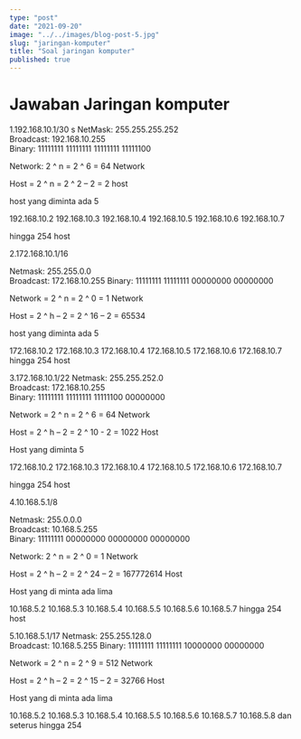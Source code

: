 ```yaml
---
type: "post"
date: "2021-09-20"
image: "../../images/blog-post-5.jpg"
slug: "jaringan-komputer"
title: "Soal jaringan komputer"
published: true
---
```


# Jawaban Jaringan komputer

1.192.168.10.1/30
s
NetMask: 255.255.255.252 <br />
Broadcast: 192.168.10.255 <br />
Binary: 11111111 11111111 11111111 11111100

Network: 2 ^ n
= 2 ^ 6
= 64 Network

Host = 2 ^ n
= 2 ^ 2 – 2
= 2 host

host yang diminta ada 5

192.168.10.2
192.168.10.3
192.168.10.4
192.168.10.5
192.168.10.6
192.168.10.7

hingga 254 host

2.172.168.10.1/16

Netmask: 255.255.0.0 <br />
Broadcast: 172.168.10.255
Binary: 11111111 11111111 00000000 00000000

Network = 2 ^ n
= 2 ^ 0
= 1 Network

Host = 2 ^ h – 2
= 2 ^ 16 – 2
= 65534

host yang diminta ada 5

172.168.10.2
172.168.10.3
172.168.10.4
172.168.10.5
172.168.10.6
172.168.10.7
hingga 254 host

3.172.168.10.1/22
Netmask: 255.255.252.0 <br />
Broadcast: 172.168.10.255 <br />
Binary: 11111111 11111111 11111100 00000000

Network = 2 ^ n
= 2 ^ 6
= 64 Network

Host = 2 ^ h – 2
= 2 ^ 10 - 2
= 1022 Host

Host yang diminta 5

172.168.10.2
172.168.10.3
172.168.10.4
172.168.10.5
172.168.10.6
172.168.10.7

hingga 254 host

4.10.168.5.1/8

Netmask: 255.0.0.0 <br />
Broadcast: 10.168.5.255 <br />
Binary: 11111111 00000000 00000000 00000000

Network: 2 ^ n
= 2 ^ 0
= 1 Network

Host = 2 ^ h – 2
= 2 ^ 24 – 2
= 167772614 Host

Host yang di minta ada lima

10.168.5.2
10.168.5.3
10.168.5.4
10.168.5.5
10.168.5.6
10.168.5.7
hingga 254 host

5.10.168.5.1/17
Netmask: 255.255.128.0 <br />
Broadcast: 10.168.5.255
Binary: 11111111 11111111 10000000 00000000

Network = 2 ^ n
= 2 ^ 9
= 512 Network

Host = 2 ^ h – 2
= 2 ^ 15 – 2
= 32766 Host

Host yang di minta ada lima

10.168.5.2
10.168.5.3
10.168.5.4
10.168.5.5
10.168.5.6
10.168.5.7
10.168.5.8
dan seterus hingga 254
